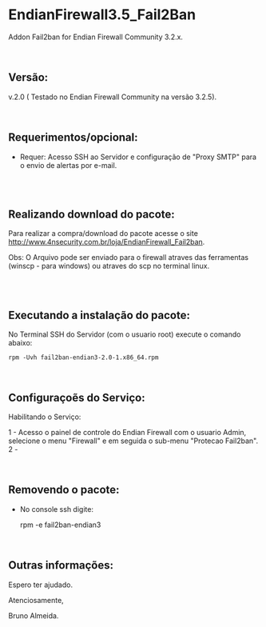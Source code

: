 # EndianFirewall3.5_Fail2Ban
Addon Fail2ban for Endian Firewall Community 3.2.x.

<br>

Versão:
--------

v.2.0 ( Testado no Endian Firewall Community na versão 3.2.5).

<br>

Requerimentos/opcional:
--------
- Requer: Acesso SSH ao Servidor e configuração de "Proxy SMTP" para o envio de alertas por e-mail.

<br>

<br>

Realizando download do pacote:
--------

Para realizar a compra/download do pacote acesse o site http://www.4nsecurity.com.br/loja/EndianFirewall_Fail2ban. 

Obs: O Arquivo pode ser enviado para o firewall atraves das ferramentas (winscp - para windows) ou atraves do scp no terminal linux.

<br>

<br>

Executando a instalação do pacote:
-------

No Terminal SSH do Servidor (com o usuario root) execute o comando abaixo:
    
    rpm -Uvh fail2ban-endian3-2.0-1.x86_64.rpm
    
<br>

Configuraçoẽs do Serviço:
--------

Habilitando o Serviço:

1 - Acesso o painel de controle do Endian Firewall com o usuario Admin, selecione o menu "Firewall" e em seguida o sub-menu "Protecao Fail2ban".
2 - 

<br>

Removendo o pacote:
--------
- No console ssh digite:

    rpm -e fail2ban-endian3
    
  <br>  
    
Outras informações:
------------------



Espero ter ajudado.

Atenciosamente,

Bruno Almeida.
